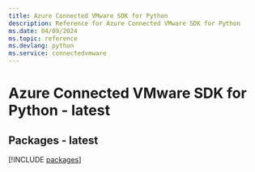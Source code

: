 ```yaml
---
title: Azure Connected VMware SDK for Python
description: Reference for Azure Connected VMware SDK for Python
ms.date: 04/09/2024
ms.topic: reference
ms.devlang: python
ms.service: connectedvmware
---
```

# Azure Connected VMware SDK for Python - latest
## Packages - latest
[!INCLUDE [packages](connected-vmware-index.md)]